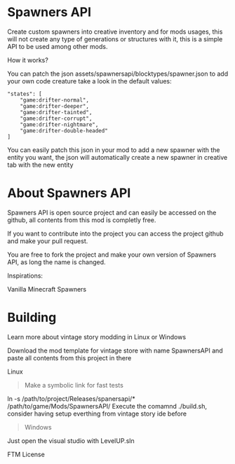 # Spawners API
Create custom spawners into creative inventory and for mods usages, this will not create any type of generations or structures with it, this is a simple API to be used among other mods.

How it works?

You can patch the json assets/spawnersapi/blocktypes/spawner.json to add your own code creature take a look in the default values:
```
"states": [
    "game:drifter-normal",
    "game:drifter-deeper",
    "game:drifter-tainted",
    "game:drifter-corrupt",
    "game:drifter-nightmare",
    "game:drifter-double-headed"
]
```
You can easily patch this json in your mod to add a new spawner with the entity you want, the json will automatically create a new spawner in creative tab with the new entity

# About Spawners API
Spawners API is open source project and can easily be accessed on the github, all contents from this mod is completly free.

If you want to contribute into the project you can access the project github and make your pull request.

You are free to fork the project and make your own version of Spawners API, as long the name is changed.

Inspirations:

Vanilla Minecraft Spawners

# Building
Learn more about vintage story modding in Linux or Windows

Download the mod template for vintage store with name SpawnersAPI and paste all contents from this project in there

Linux

> Make a symbolic link for fast tests

ln -s /path/to/project/Releases/spanersapi/* /path/to/game/Mods/SpawnersAPI/
Execute the comamnd ./build.sh, consider having setup everthing from vintage story ide before

> Windows

Just open the visual studio with LevelUP.sln

FTM License